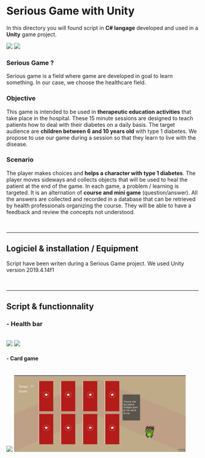 
<br>

# Serious Game with Unity
In this directory you will found script in __C# langage__ developed and used in a __Unity__ game project. 

<img id="niv1" src="https://j.gifs.com/qQl0Nr.gif" width="450"/>
<img id="niv1" src="gif_animation/first.gif" width="450"/>

### Serious Game ? 
Serious game is a field where game are developed in goal to learn something. In our case, we choose the healthcare field. 

### Objective
This game is intended to be used in __therapeutic education activities__ that take place in the hospital. These 15 minute sessions are designed to teach patients how to deal with their diabetes on a daily basis. 
The target audience are __children between 6 and 10 years old__ with type 1 diabetes. We propose to use our game during a session so that they learn to live with the disease. 


### Scenario 
The player makes choices and __helps a character with type 1 diabetes__. The player moves sideways and collects objects that will be used to heal the patient at the end of the game. In each game, a problem / learning is targeted.
It is an alternation of __course and mini game__ (question/answer). All the answers are collected and recorded in a database that can be retrieved by health professionals organizing the course. They will be able to have a feedback and review the concepts not understood. 

<br>

---

## Logiciel & installation / Equipment
Script have been writen during a Serious Game project. We used Unity version 2019.4.14f1 

<br>

---

## Script & functionnality 
### - Health bar 
<br>

<img id="niv2_healthBar" src="https://j.gifs.com/79prPA.gif" width="450"/>
<img id="niv2_healthBar" src="gif_animation/lifeBare.gif" width="450"/>



#### - Card game
<br>

<img id="card" src="https://j.gifs.com/pZkvy6.gif" width="450"/>
<img id="card" src="gif_animation/card_game.gif" width="450"/>



<!-- ---

## Conclusion 
<img id="final" src="https://j.gifs.com/MZJl33.gif" width="450"/> -->